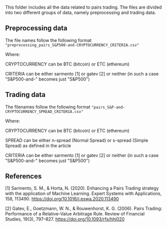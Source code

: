 This folder includes all the data related to pairs trading. The files are divided into two different groups of data, namely preprocessing and trading data.

## Preprocessing data
The file names follow the following format
<code>
"preprocessing_pairs_S&P500-and-CRYPTOCURRENCY_CRITERIA.csv"
</code>
  
  Where:
  
  CRYPTOCURRENCY can be BTC (bitcoin) or ETC (ethereum)
  
  CRITERIA can be either sarmento [1] or gatev [2] or neither (in such a case "S&P500-and-" becomes just "S&P500")

## Trading data
The filenames follow the following format 
 <code>"pairs_S&P-and-CRYPTOCURRENCY_SPREAD_CRITERIA.csv"</code>
  
  Where:
  
  CRYPTOCURRENCY can be BTC (bitcoin) or ETC (ethereum)
  
  SPREAD can be either n-spread (Normal Spread) or s-spread (Simple Spread) as defined in the article
  
  CRITERIA can be either sarmento [1] or gatev [2] or neither (in such a case "S&P500-and-" becomes just "S&P500")


## References
  
  [1] Sarmento, S. M., & Horta, N. (2020). Enhancing a Pairs Trading strategy with the application of Machine Learning. Expert Systems with Applications, 158, 113490. https://doi.org/10.1016/j.eswa.2020.113490
  
  [2] Gatev, E., Goetzmann, W. N., & Rouwenhorst, K. G. (2006). Pairs Trading: Performance of a Relative-Value Arbitrage Rule. Review of Financial Studies, 19(3), 797–827. https://doi.org/10.1093/rfs/hhj020
